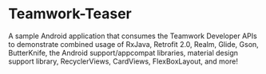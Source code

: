 # Teamwork-Teaser

A sample Android application that consumes the Teamwork Developer APIs to demonstrate combined usage of RxJava, Retrofit 2.0, Realm, Glide, Gson, ButterKnife, the Android support/appcompat libraries, material design support library, RecyclerViews, CardViews, FlexBoxLayout, and more!
